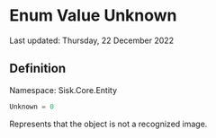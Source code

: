 # Enum Value Unknown
Last updated: Thursday, 22 December 2022

## Definition
Namespace: Sisk.Core.Entity

```csharp
Unknown = 0
```

Represents that the object is not a recognized image.

